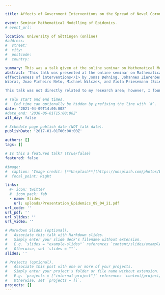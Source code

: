 ```yaml
---

title: Affects of Government Interventions on the Spread of Novel Coronavirus

event: Seminar Mathematical Modelling of Epidemics.
# event_url: 

location: University of Göttingen (online)
#address:
#  street: 
#  city: 
#  postcode: 
#  country: 

summary: This was a talk given at the online seminar on Mathematical Modelling of Epidemics organized by Prof. Ralf Meyer at the University of Göttingen. We discussed how to apply Bayesian inference to evaluate the effectiveness of government interventions on the spread of COVID-19.
abstract: 'This talk was presented at the online seminar on Mathematical Modelling of Epidemics organized by Prof. Ralf Meyer at the University of Göttingen. We first discussed Bayesian inference and then closely followed the article on <i>Inferring change points in the spread of COVID-19 reveals the
effectiveness of interventions</i> by Jonas Dehning, Johannes Zierenberg, F. Paul Spitzner, Michael
Wibral, Joao Pinheiro Neto, Michael Wilczek, and Viola Priesemann (Science 369 (2020), no. 6500).

This talk was not directly related to my research area; however, I found the topic interesting and decided to feature it. The material should be accessible for bachelor students.'

# Talk start and end times.
#   End time can optionally be hidden by prefixing the line with `#`.
date: '2021-04-09T14:00:00Z'
#date_end: '2030-06-01T15:00:00Z'
all_day: false

# Schedule page publish date (NOT talk date).
publishDate: '2017-01-01T00:00:00Z'

authors: []
tags: []

# Is this a featured talk? (true/false)
featured: false

#image:
#  caption: 'Image credit: [**Unsplash**](https://unsplash.com/photos/bzdhc5b3Bxs)'
#  focal_point: Right

links:
  #- icon: twitter
  #  icon_pack: fab
  - name: Slides
    url: uploads/Presentation_Epidemics_09_04_21.pdf
url_code: ''
url_pdf: ''
url_slides: ''
url_video: ''

# Markdown Slides (optional).
#   Associate this talk with Markdown slides.
#   Simply enter your slide deck's filename without extension.
#   E.g. `slides = "example-slides"` references `content/slides/example-slides.md`.
#   Otherwise, set `slides = ""`.
slides: ''

# Projects (optional).
#   Associate this post with one or more of your projects.
#   Simply enter your project's folder or file name without extension.
#   E.g. `projects = ["internal-project"]` references `content/project/deep-learning/index.md`.
#   Otherwise, set `projects = []`.
projects: []
---
```


